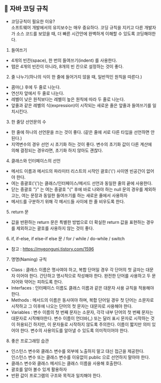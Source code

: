 ## 🚀 자바 코딩 규칙
- 코딩규칙이 필요한 이유?  
소프트웨어 개발에서의 유지보수는 매우 중요하다. 코딩 규칙을 지키고 다른 개발자가 소스 코드를 보았을 때, 더 빠른 시간안에 완벽하게 이해할 수 있도록 코딩해야한다.

1. 들여쓰기  
- 4개의 빈칸(space), 한 번의 들여쓰기(indent) 를 사용한다. 
- 탭은 4개의 빈칸이 아니라, 8개의 빈 칸으로 설정하는 것이 좋다.

2. 줄 나누기(하나의 식이 한 줄에 들어가지 않을 때, 일반적인 원칙을 따른다.)
- 콤마(,) 후에 두 줄로 나눈다.
- 연산자 앞에서 두 줄로 나눈다.
- 레벨이 낮은 원칙보다는 레벨이 높은 원칙에 따라 두 줄로 나눈다.
- 앞줄과 같은 레벨의 식(expression)이 시작되는 새로운 줄은 앞줄과 들여쓰기를 일치시킨다.

3. 한 줄당 선언문의 수
- 한 줄에 하나의 선언문을 쓰는 것이 좋다. (같은 줄에 서로 다른 타입을 선언하면 안된다.)
- 지역변수의 경우 선언 시 초기화 하는 것이 좋다. 변수의 초기화 값이 다른 계산에 의해 결정되는 경우라면, 초기화 하지 않아도 괜찮다.

4. 클래스와 인터페이스의 선언
- 메서드 이름과 메서드의 파라미터 리스트의 시작인 괄호('(') 사이엔 빈공간이 없어야 한다.
- 여는 중괄호('{')는 클래스/인터페이스/메서드 선언과 동일한 줄의 끝에 사용한다.
- 닫는 중괄호 "}" 는 여는 중괄호 "{" 후에 바로 나와야 하는 null 문의 경우를 제외하고는, 여는 문장과 동일한 들여쓰기를 하는 새로운 줄에서 사용하자
- 메서드를 구분하기 위해 각 메서드들 사이에 한 줄 비우도록 한다.

5. return 문
- 값을 반환하는 return 문은 특별한 방법으로 더 확실한 return 값을 표현하는 경우를 제외하고는 괄호를 사용하지 않는 것이 좋다.

6. if, if-else, if else-if else 문 / for / while / do-while / switch
- 참고 : https://myeonguni.tistory.com/1596

7. 명명(Naming) 규칙
- Class : 클래스 이름은 명사여야 하고, 복합 단어일 경우 각 단어의 첫 글자는 대문자 이어야 한다. 간단하고 명시적으로 작성해야 한다.
완전한 단어를 사용하고 두 문자어와 약어는 피하도록 한다.
- Interfaces : 인터페이스 이름도 클래스 이름과 같은 대문자 사용 규칙을 적용해야 한다.
- Methods : 메서드의 이름은 동사여야 하며, 복합 단어일 경우 첫 단어는 소문자로 시작하고 그 이후에 나오는 단어의 첫 문자는 대문자로 사용해야 한다.
- Variables : 변수 이름의 첫 번째 문자는 소문자, 각각 내부 단어의 첫 번째 문자는 대문자로 시작해야한다.
변수 이름이 언더바(_) 또는 달러 표시 문자로 시작하는 것이 허용되긴 하지만, 이 문자들로 시작하지 않도록 주의한다.
이름이 짧지만 의미 있어야 한다. 변수의 사용의도를 알아낼 수 있도록 의미적이어야 한다.

8. 좋은 프로그래밍 습관
- 인스턴스 변수와 클래스 변수를 외부에 노출하지 말고 대신 접근을 제공한다.  
인스턴스 변수 또는 클래스 변수를 이유없이 public 으로 선언하지 말아야 한다.
- 클래스 변수와 클래스 메서드는 클래스 이름을 사용해 호출한다.
- 괄호를 알아 볼수 있게 활용하자
- 반환 값이 프로그램의 구조와 목적과 일치해야 한다.
